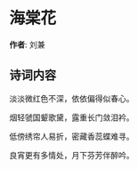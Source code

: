 # 海棠花

**作者**: 刘兼

## 诗词内容

淡淡微红色不深，依依偏得似春心。

烟轻虢国颦歌黛，露重长门敛泪衿。

低傍绣帘人易折，密藏香蕊蝶难寻。

良宵更有多情处，月下芬芳伴醉吟。

